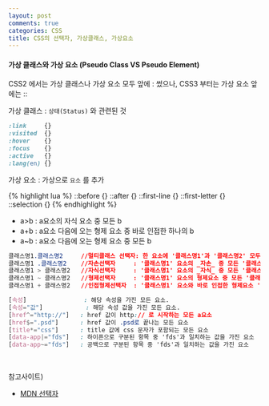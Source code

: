 ```yaml
---
layout: post
comments: true
categories: CSS
title: CSS의 선택자, 가상클래스, 가상요소
---
```


#### 가상 클래스와 가상 요소 (Pseudo Class VS Pseudo Element)
CSS2 에서는 가상 클래스나 가상 요소 모두 앞에 : 썼으나, CSS3 부터는 가상 요소 앞에는 ::  

가상 클래스 : `상태(Status)` 와 관련된 것
```css
:link     {}
:visited  {}
:hover    {}
:focus    {}
:active   {}
:lang(en) {}
```

가상 요소 : 가상으로 `요소` 를 추가

{% highlight lua %}
::before       {}
::after        {}
::first-line   {}
::first-letter {}
::selection    {}
{% endhighlight %}

  - a>b : a요소의 자식 요소 중 모든 b
  - a+b : a요소 다음에 오는 형제 요소 중 바로 인접한 하나의 b
  - a~b : a요소 다음에 오는 형제 요소 중 모든 b
 
```css
클래스명1.클래스명2     //멀티클래스 선택자: 한 요소에 '클래스명1'과 '클래스명2' 모두 부여된 요소를 선택
클래스명1 .클래스명2    //자손선택자     : '클래스명1' 요소의 _자손_ 중 모든 '클래스명2' 요소를 선택
클래스명1 > 클래스명2   //자식선택자     : '클래스명1' 요소의 _자식_ 중 모든 '클래스명2' 요소를 선택
클래스명1 ~ 클래스명2   //형제선택자     : '클래스명1' 요소의 형제요소 중 모든 '클래스명2' 요소를 선택
클래스명1 + 클래스명2   //인접형제선택자  : '클래스명1' 요소와 바로 인접한 형제요소 '클래스명2'를 선택 

[속성]                : 해당 속성을 가진 모든 요소.
[속성="값"]            : 해당 속성 값을 가진 모든 요소.
[href^="http://"]   : href 값이 http:// 로 시작하는 모든 a요소
[href$=".psd"]      : href 값이 .psd로 끝나는 모든 요소
[title*="css"]      : title 값에 css 문자가 포함되는 모든 요소
[data-app|="fds"]   : 하이픈으로 구분된 항목 중 'fds'과 일치하는 값을 가진 요소
[data-app~="fds"]   : 공백으로 구분된 항목 중 'fds'과 일치하는 값을 가진 요소
```

<br>

참고사이트)

- [MDN 선택자](https://developer.mozilla.org/ko/docs/Web/CSS/%EC%8B%9C%EC%9E%91%ED%95%98%EA%B8%B0/%EC%84%A4%EB%A0%89%ED%84%B0)
